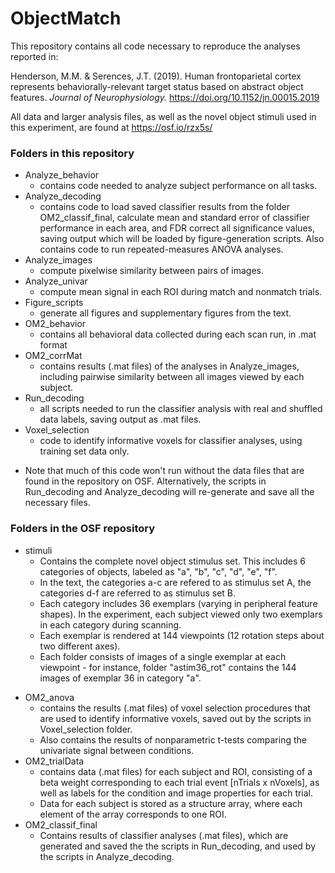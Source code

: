 # ObjectMatch

This repository contains all code necessary to reproduce the analyses reported in:<p>
Henderson, M.M. & Serences, J.T. (2019). Human frontoparietal cortex represents behaviorally-relevant target status based on abstract object features. <em>Journal of Neurophysiology.</em> <https://doi.org/10.1152/jn.00015.2019><p> All data and larger analysis files, as well as the novel object stimuli used in this experiment, are found at 
<https://osf.io/rzx5s/><p>
### Folders in this repository
+ Analyze_behavior 
  - contains code needed to analyze subject performance on all tasks.
+ Analyze_decoding 
  - contains code to load saved classifier results from the folder OM2_classif_final, calculate mean and standard error of classifier performance in each area, and FDR correct all significance values, saving output which will be loaded by figure-generation scripts. Also contains code to run repeated-measures ANOVA analyses. 
+ Analyze_images 
  - compute pixelwise similarity between pairs of images.
+ Analyze_univar 
  - compute mean signal in each ROI during match and nonmatch trials.
+ Figure_scripts 
  - generate all figures and supplementary figures from the text.
+ OM2_behavior 
  - contains all behavioral data collected during each scan run, in .mat format
+ OM2_corrMat 
  - contains results (.mat files) of the analyses in Analyze_images, including pairwise similarity between all images viewed by each subject.
+ Run_decoding 
  - all scripts needed to run the classifier analysis with real and shuffled data labels, saving output as .mat files.
+ Voxel_selection 
  - code to identify informative voxels for classifier analyses, using training set data only.
- Note that much of this code won't run without the data files that are found in the repository on OSF. Alternatively, the scripts in Run_decoding and Analyze_decoding will re-generate and save all the necessary files.
  
### Folders in the OSF repository
- stimuli
  - Contains the complete novel object stimulus set. This includes 6 categories of objects, labeled as "a", "b", "c", "d", "e", "f". 
  - In the text, the categories a-c are refered to as stimulus set A, the categories d-f are referred to as stimulus set B.
  - Each category includes 36 exemplars (varying in peripheral feature shapes). In the experiment, each subject viewed only two exemplars in each category during scanning.
  - Each exemplar is rendered at 144 viewpoints (12 rotation steps about two different axes).
  - Each folder consists of images of a single exemplar at each viewpoint - for instance, folder "astim36_rot" contains the 144 images of exemplar 36 in category "a".
+ OM2_anova 
  - contains the results (.mat files) of voxel selection procedures that are used to identify informative voxels, saved out by the scripts in Voxel_selection folder.
  - Also contains the results of nonparametric t-tests comparing the univariate signal between conditions.
+ OM2_trialData 
  - contains data (.mat files) for each subject and ROI, consisting of a beta weight corresponding to each trial event [nTrials x nVoxels], as well as labels for the condition and image properties for each trial. 
  - Data for each subject is stored as a structure array, where each element of the array corresponds to one ROI. 
+ OM2_classif_final
  - Contains results of classifier analyses (.mat files), which are generated and saved the the scripts in Run_decoding, and used by the scripts in Analyze_decoding.

